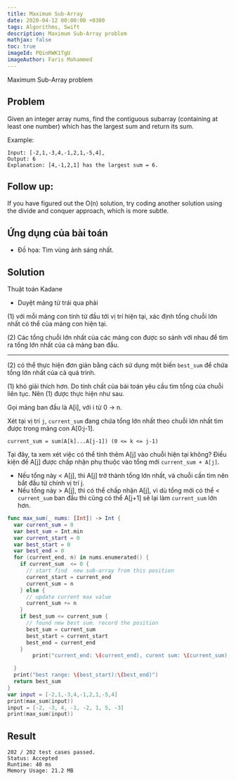 ```yaml
---
title: Maximum Sub-Array
date: 2020-04-12 00:00:00 +0300
tags: Algorithms, Swift
description: Maximum Sub-Array problem
mathjax: false
toc: true
imageId: PQinRWK1TgU
imageAuthor: Faris Mohammed
---
```


Maximum Sub-Array problem

<!-- more -->

## Problem

Given an integer array nums, find the contiguous subarray (containing at least one number) which has the largest sum and return its sum.

Example:

```
Input: [-2,1,-3,4,-1,2,1,-5,4],
Output: 6
Explanation: [4,-1,2,1] has the largest sum = 6.
```

## Follow up:

If you have figured out the O(n) solution, try coding another solution using the divide and conquer approach, which is more subtle.

## Ứng dụng của bài toán

- Đồ họa: Tìm vùng ảnh sáng nhất.

## Solution

Thuật toán Kadane

- Duyệt mảng từ trái qua phải

(1) với mỗi mảng con tính từ đầu tới vị trí hiện tại, xác định tổng chuỗi lớn nhất có thể của mảng con hiện tại.

(2) Các tổng chuỗi lớn nhất của các mảng con được so sánh với nhau để tìm ra tổng lớn nhất của cả mảng ban đầu.

---

(2) có thể thực hiện đơn giản bằng cách sử dụng một biến `best_sum` để chứa tổng lớn nhất của cả quá trình.

(1) khó giải thích hơn.
Do tính chất của bài toán yêu cầu tìm tổng của chuỗi liên tục. Nên (1) được thực hiện như sau.

Gọi mảng ban đầu là A[i], với i từ 0 -> n.

Xét tại vị trí `j`, `current_sum` đang chứa tổng lớn nhất theo chuỗi lớn nhất tìm được trong mảng con A[0:j-1].

```
current_sum = sum(A[k]...A[j-1]) (0 <= k <= j-1)
```

Tại đây, ta xem xét việc có thể tính thêm A[j] vào chuỗi hiện tại không? Điều kiện để A[j] được chấp nhận phụ thuộc vào tổng mới `current_sum + A[j]`.

- Nếu tổng này < A[j], thì A[j] trở thành tổng lớn nhất, và chuỗi cần tìm nên bắt đầu từ chính vị trí j.
- Nếu tổng này > A[j], thì có thể chấp nhận A[j], vì dù tổng mới có thể < `current_sum` ban đầu thì cũng có thể A[j+1] sẽ lại làm `current_sum` lớn hơn.

```swift
func max_sum(_ nums: [Int]) -> Int {
  var current_sum = 0
  var best_sum = Int.min
  var current_start = 0
  var best_start = 0
  var best_end = 0
  for (current_end, n) in nums.enumerated() {
    if current_sum  <= 0 {
      // start find  new sub-array from this position
      current_start = current_end
      current_sum = n
    } else {
      // update current max value
      current_sum += n
    }
    if best_sum <= current_sum {
      // found new best sum. record the position
      best_sum = current_sum
      best_start = current_start
      best_end = current_end
    }
        print("current_end: \(current_end), curent sum: \(current_sum), best sum \(best_sum)")

  }
  print("best range: \(best_start):\(best_end)")
  return best_sum
}
var input = [-2,1,-3,4,-1,2,1,-5,4]
print(max_sum(input))
input = [-2, -3, 4, -1, -2, 1, 5, -3]
print(max_sum(input))
```

## Result

```
202 / 202 test cases passed.
Status: Accepted
Runtime: 40 ms
Memory Usage: 21.2 MB
```
